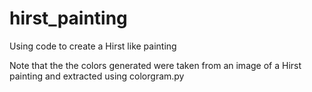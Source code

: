 # hirst_painting
Using code to create a Hirst like painting

Note that the the colors generated were taken from an image of a Hirst painting and extracted
using colorgram.py
